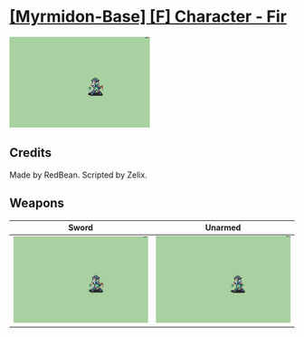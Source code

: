 # [\[Myrmidon-Base\] \[F\] Character - Fir](./)

<img src="./1.%20Sword/Sword_000.png" alt="[Myrmidon-Base] [F] Character - Fir standing" />

## Credits

Made by RedBean. 
Scripted by Zelix.

## Weapons


|Sword |Unarmed |
|  :---: | :---: |
| <img alt="Sword animation" src="./1.%20Sword/Sword.gif" /> | <img alt="Unarmed animation" src="./8.%20Unarmed/Unarmed.gif" /> |
